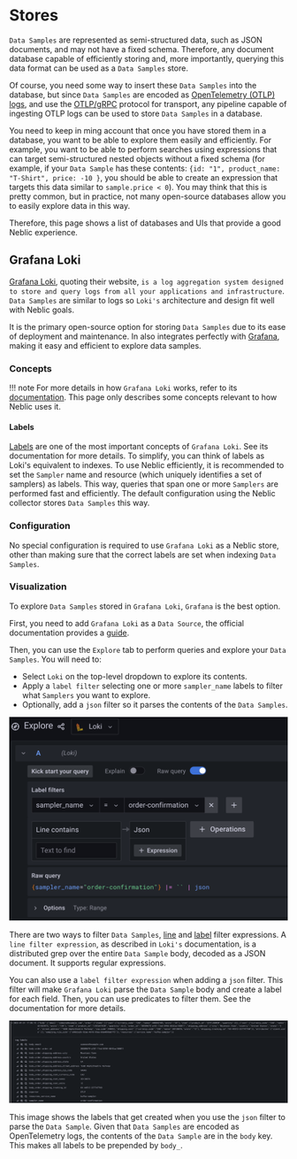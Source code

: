 # Stores

`Data Samples` are represented as semi-structured data, such as JSON documents, and may not have a fixed schema. Therefore, any document database capable of efficiently storing and, more importantly, querying this data format can be used as a `Data Samples` store. 

Of course, you need some way to insert these `Data Samples` into the database, but since `Data Samples` are encoded as [OpenTelemetry (OTLP) logs](https://opentelemetry.io/docs/reference/specification/logs/data-model), and use the [OTLP/gRPC](https://opentelemetry.io/docs/reference/specification/protocol/otlp/#otlpgrpc) protocol for transport, any pipeline capable of ingesting OTLP logs can be used to store `Data Samples` in a database.

You need to keep in ming account that once you have stored them in a database, you want to be able to explore them easily and efficiently. For example, you want to be able to perform searches using expressions that can target semi-structured nested objects without a fixed schema (for example, if your `Data Sample` has these contents: `{id: "1", product_name: "T-Shirt", price: -10 }`, you should be able to create an expression that targets this data similar to `sample.price < 0`). You may think that this is pretty common, but in practice, not many open-source databases allow you to easily explore data in this way.

Therefore, this page shows a list of databases and UIs that provide a good Neblic experience.

## Grafana Loki

[Grafana Loki](https://grafana.com/oss/loki/), quoting their website, `is a log aggregation system designed to store and query logs from all your applications and infrastructure`. `Data Samples` are similar to logs so `Loki's` architecture and design fit well with Neblic goals.

It is the primary open-source option for storing `Data Samples` due to its ease of deployment and maintenance. In also integrates perfectly with [Grafana](https://grafana.com/grafana/), making it easy and efficient to explore data samples.

### Concepts

!!! note
    For more details in how `Grafana Loki` works, refer to its [documentation](https://grafana.com/docs/loki/latest). This page only describes some concepts relevant to how Neblic uses it.

#### Labels

[Labels](https://grafana.com/docs/loki/latest/fundamentals/labels/) are one of the most important concepts of `Grafana Loki`. See its documentation for more details. To simplify, you can think of labels as Loki's equivalent to indexes. To use Neblic efficiently, it is recommended to set the `Sampler` name and resource (which uniquely identifies a set of samplers) as labels. This way, queries that span one or more `Samplers` are performed fast and efficiently. The default configuration using the Neblic collector stores `Data Samples` this way.

### Configuration

No special configuration is required to use `Grafana Loki` as a Neblic store, other than making sure that the correct labels are set when indexing `Data Samples`. 

### Visualization

To explore `Data Samples` stored in `Grafana Loki`, `Grafana` is the best option. 

First, you need to add `Grafana Loki` as a `Data Source`, the official documentation provides a [guide](https://grafana.com/docs/grafana/latest/datasources/loki/).

Then, you can use the `Explore` tab to perform queries and explore your `Data Samples`. You will need to:

* Select `Loki` on the top-level dropdown to explore its contents.
* Apply a `label filter` selecting one or more `sampler_name` labels to filter what `Samplers` you want to explore.
* Optionally, add a `json` filter so it parses the contents of the `Data Samples`.

![grafana explore order-confirmation config](../assets/imgs/grafana-explore-order-confirmation-config.png)

There are two ways to filter `Data Samples`, [line](https://grafana.com/docs/loki/latest/logql/log_queries/#line-filter-expression) and [label](https://grafana.com/docs/loki/latest/logql/log_queries/#label-filter-expression) filter expressions. A `line filter expression`, as described in `Loki's` documentation, is a distributed grep over the entire `Data Sample` body, decoded as a JSON document. It supports regular expressions.

You can also use a `label filter expression` when adding a `json` filter. This filter will make `Grafana Loki` parse the `Data Sample` body and create a label for each field. Then, you can use predicates to filter them. See the documentation for more details.

![grafana explore order-confirmation data sample](../assets/imgs/grafana-explore-order-confirmation-data-sample.png)

This image shows the labels that get created when you use the `json` filter to parse the `Data Sample`. Given that `Data Samples` are encoded as OpenTelemetry logs, the contents of the `Data Sample` are in the `body` key. This makes all labels to be prepended by `body_`.